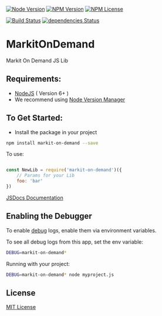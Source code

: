 [![Node Version](https://img.shields.io/node/v/markit-on-demand.svg?maxAge=60)](https://www.npmjs.com/package/markit-on-demand) [![NPM Version](https://img.shields.io/npm/v/markit-on-demand.svg?maxAge=60)](https://www.npmjs.com/package/markit-on-demand)  [![NPM License](https://img.shields.io/npm/l/markit-on-demand.svg?maxAge=60)](https://www.npmjs.com/package/markit-on-demand) 

[![Build Status](https://drone.stackdot.com/api/badges/stackdot/markit-on-demand/status.svg?maxAge=60)](https://drone.stackdot.com/stackdot/markit-on-demand) [![dependencies Status](https://img.shields.io/david/stackdot/markit-on-demand.svg?maxAge=60)](https://david-dm.org/stackdot/markit-on-demand)





MarkitOnDemand
===

Markit On Demand JS Lib







Requirements:
---

- [NodeJS](https://nodejs.org/en/download/) ( Version 6+ )
 - We recommend using [Node Version Manager](https://github.com/creationix/nvm)






To Get Started:
---

- Install the package in your project

```bash
npm install markit-on-demand --save
```

To use:
```javascript

const NewLib = require('markit-on-demand')({
	// Params for your Lib
	foo: 'bar'
})

```


[JSDocs Documentation](https://stackdot.github.io/markit-on-demand/index.html)








Enabling the Debugger
---

To enable [debug](https://github.com/visionmedia/debug) logs, enable them via environment variables.

To see all debug logs from this app, set the env variable:

```bash
DEBUG=markit-on-demand*
```

Running with your project:

```bash
DEBUG=markit-on-demand* node myproject.js
```










License
----

[MIT License](http://en.wikipedia.org/wiki/MIT_License)
